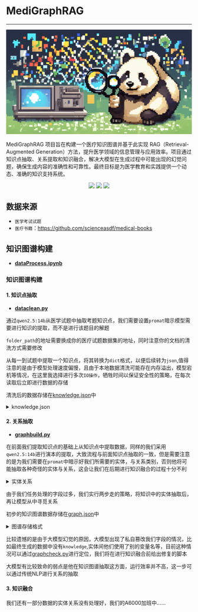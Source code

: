  # MediGraphRAG

------
![cover](data/cover.png)

MediGraphRAG 项目旨在构建一个医疗知识图谱并基于此实现 RAG（Retrieval-Augmented Generation）方法，提升医学领域的信息管理与应用效率。项目通过知识点抽取、关系提取和知识融合，解决大模型在生成过程中可能出现的幻觉问题，确保生成内容的准确性和可靠性。最终目标是为医学教育和实践提供一个动态、准确的知识支持系统。

<div align='center'>
     <p>
        <a href='https://github.com/Lin-A1/MediGraphRAG'><img src='https://img.shields.io/badge/Project-Page-Green'></a>
        <img src='https://img.shields.io/github/stars/Lin-A1/MediGraphRAG?color=green&style=social' />
        <img src="https://img.shields.io/badge/python->=3.9.11-blue">
    </p>
</div>


## 数据来源

- `医学考试试题` 
- `医疗书籍`：https://github.com/scienceasdf/medical-books

## 知识图谱构建

- **[dataProcess.ipynb](dataProcess/dataProcess.ipynb)**

### 知识图谱构建

#### 1. 知识点抽取

- **[dataclean.py](dataProcess/dataclean.py)**

通过`qwen2.5:14b`从医学试题中抽取考题知识点，我们需要设置`promat`暗示模型需要进行知识的提取，而不是进行该题目的解题

`folder_path`的地址需要换成你的医疗试题数据集的地址，同时注意你的文档的清洗方式需要修改

从每一到试题中提取一个知识点，将其转换为`dict`格式，以便后续转为`json`,值得注意的是由于模型处理速度偏慢，且由于本地数据清洗可能存在内存溢出，模型宕机等情况，在这里我选择进行多次`IO操作`，牺牲时间以保证安全性的策略，在每次读取后立即进行数据的存储

清洗后的数据存储在[knowledge.json](data/knowledge/knowledge.json)中

<details>
<summary> knowledge.json </summary>
    
 ```text
 [
    {
        "knowledge": "急性造血停滞的特点包括突然出现的全血细胞减少、网织红细胞可降至零以及骨髓中可见巨大原红细胞。此病通常在无血液病的患者中发生，且其病程常呈自限性，在适当的支持治疗下可以自然恢复。因此选项A（均发生于无血液病的患者）不符合急性造血停滞的特点。"
    },
    {
        "knowledge": "老年人行走时不慎滑倒后出现右髋部疼痛、局部压痛及下肢短缩和外旋畸形，提示可能发生髋部损伤。根据症状描述，最可能的诊断是股骨转子间骨折。此部位骨折的特点包括短缩外旋畸形，且患者的年龄和跌倒方式增加了此类骨折的可能性。其他选项如髋关节脱位、髋臼骨折等虽然也可能导致类似的局部表现，但结合患者的具体体征，B项更符合临床实际情况。"
    },
    {
        "knowledge": "梗阻性黄疸的B超诊断最直接证据是肝内胆管普遍扩张以及胆总管直径增大。选项A中的描述‘肝内胆管普遍扩张，胆总管直径1.5cm’符合这一特征。因此，A是最直接的支持梗阻性黄疸诊断的结果。"
    }
  ]
 ```
</details>
   
#### 2. 关系抽取

- **[graphbuild.py](dataProcess/graphbuild.py)**

在前面我们提取知识点的基础上从知识点中提取数据，同样的我们采用`qwen2.5:14b`进行演本的提取，大致流程与前面知识点抽取的一致，但是需要注意的是为我们需要在`promat`中暗示好我们所需要的实体，与关系类别，否则他将可能抽取各种奇怪的实体与关系，这会让我们在后期进行知识融合的过程十分不利

<details>
<summary> 实体关系 </summary>

```text
- 实体字段
疾病（Disease）：疾病名称、疾病编码（如ICD-10）、描述、分类（如慢性病、传染病等）。
药物（Drug）：药物名称、剂量、适应症、禁忌、常见副作用。
症状（Symptom）：症状名称、描述、严重程度、出现频率。
治疗方法（Treatment）：治疗方案、方法（如手术、药物治疗）、疗效、适应症。
检查项目（Test）：检查名称、目的、结果范围、相关疾病。

- 关系字段
疾病与症状：哪些症状与哪些疾病相关联（例如，咳嗽与肺炎）。
疾病与药物：哪些药物用于治疗特定疾病（例如，阿莫西林用于治疗细菌感染）。
症状与检查项目：某些症状需要进行哪些检查（例如，咳嗽需要进行胸部X光）。
药物与副作用：药物可能引起的副作用（例如，阿司匹林可能导致胃肠不适）。

关系应当包括但不限于以下：["导致症状", "伴随症状", "治疗方法", "疗效", "风险因素", "保护因素", "检查方法", "检查指标", "高发人群", "易感人群", "药物治疗", "药物副作用", "病理表现", "生物标志物", "发生率", "预后因素", "病因", "传播途径", "预防措施", "生活方式影响", "相关疾病", "诊断标准", "自然病程", "临床表现", "并发症", "危险信号", "遗传因素", "环境因素", "生活方式干预", "治疗费用", "治疗反应", "康复措施", "心理影响", "社会影响"]

```

</details>

由于我们任务处理的字段过多，我们实行两步走的策略，将知识中的实体抽取后，再让模型从中寻觅关系
 
初步的知识图谱数据存储在[graph.json](data/knowledge/graph.json)中

<details>
<summary> 图谱存储格式 </summary>
    
```text
{
  "knowledge": "胰岛素是调节血糖水平的重要激素，胰腺是其主要分泌腺体。",
  "entities": [
    {
      "entity": "胰岛素",
      "type": "激素",
      "description": "调节血糖水平的激素"
    },
    {
      "entity": "血糖水平",
      "type": "生理指标",
      "description": "血液中的葡萄糖含量"
    },
    {
      "entity": "胰腺",
      "type": "器官",
      "description": "分泌胰岛素的腺体"
    }
  ],
  "relation": [
    {
      "entity1": "胰岛素",
      "relation": "调节",
      "entity2": "血糖水平"
    },
    {
      "entity1": "胰岛素",
      "relation": "主要分泌腺体",
      "entity2": "胰腺"
    }
  ]
}

```
    
</details>
    
比较遗憾的是由于大模型幻觉的原因，大模型出现了私自篡改我们字段的情况，比如最终生成的数据中没有`knowledge`,实体间他们使用了别的变量名等，目前这种情况可以通过[graphcheck.py](dataProcess/graphcheck.py)进行定位，我们将在进行知识融合前给出修复的脚本

大模型有比较致命的弱点是他在知识图谱抽取这方面，运行效率并不高，这一步可以通过传统NLP进行关系的抽取

#### 3. 知识融合

我们还有一部分数据的实体关系没有处理好，我们的A6000加班中......